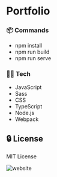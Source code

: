# Portfolio

###  :package: Commands
- npm install
- npm run build
- npm run serve

### 👨‍💻 Tech
- JavaScript
- Sass
- CSS
- TypeScript
- Node.js
- Webpack

##  :lock: License
MIT License


![website](https://github.com/stiantha/myPortfolio.js/blob/main/images/screencapture-stiantha-2024-01-24-11_26_11.png?raw=true)
